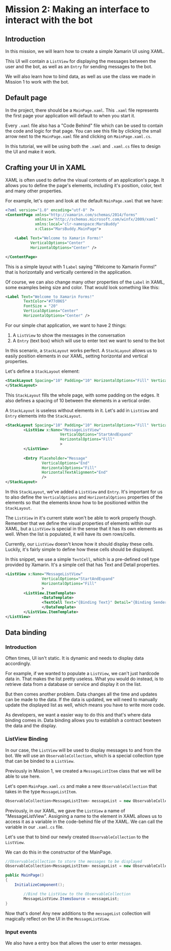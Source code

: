 # Mission 2: Making an interface to interact with the bot

## Introduction
In this mission, we will learn how to create a simple Xamarin UI using XAML.

This UI will contain a `ListView` for displaying the messages between the user and the bot, as well as an `Entry` for sending messages to the bot.

We will also learn how to bind data, as well as use the class we made in Mission 1 to work with the bot.

## Default page
In the project, there should be a `MainPage.xaml`. This `.xaml` file represents the first page your application will default to when you start it.

Every `.xaml` file also has a "Code Behind" file which can be used to contain the code and logic for that page. You can see this file by clicking the small arrow next to the `MainPage.xaml` file and clicking on `MainPage.xaml.cs`.

In this tutorial, we will be using both the `.xaml` and `.xaml.cs` files to design the UI and make it work.

## Crafting your UI in XAML
XAML is often used to define the visual contents of an application's page. 
It allows you to define the page's elements, including it's position, color, text and many other properties.

For example, let's open and look at the default `MainPage.xaml` that we have:

```xml
<?xml version="1.0" encoding="utf-8" ?>
<ContentPage xmlns="http://xamarin.com/schemas/2014/forms"
             xmlns:x="http://schemas.microsoft.com/winfx/2009/xaml"
             xmlns:local="clr-namespace:MarsBuddy"
             x:Class="MarsBuddy.MainPage">

	<Label Text="Welcome to Xamarin Forms!" 
           VerticalOptions="Center" 
           HorizontalOptions="Center" />

</ContentPage>
```

This is a simple layout with 1 `Label` saying "Welcome to Xamarin Forms!" that is horizontally and vertically centered in the application.

Of course, we can also change many other properties of the `Label` in XAML, some examples being size and color. That would look something like this:

```xml
<Label Text="Welcome to Xamarin Forms!" 
        TextColor="#77d065" 
        FontSize = "20"
        VerticalOptions="Center" 
        HorizontalOptions="Center" />
```

For our simple chat application, we want to have 2 things:

1. A `ListView` to show the messages in the conversation
2. A `Entry` (text box) which will use to enter text we want to send to the bot

In this scenario, a `StackLayout` works perfect. A `StackLayout` allows us to easily position elements in our XAML, setting horizontal and vertical properties.

Let's define a `StackLayout` element: 

```xml
<StackLayout Spacing="10" Padding="10" HorizontalOptions="Fill" VerticalOptions="Fill" Orientation="Vertical">
</StackLayout>
```

This `StackLayout` fills the whole page, with some padding on the edges. It also defines a spacing of 10 between the elements in a vertical order.

A `StackLayout` is useless without elements in it. Let's add in `ListView` and `Entry` elements into the `StackLayout`.

```xml
<StackLayout Spacing="10" Padding="10" HorizontalOptions="Fill" VerticalOptions="Fill" Orientation="Vertical">
        <ListView x:Name="MessageListView"
                        VerticalOptions="StartAndExpand"
                        HorizontalOptions="Fill"
                        >
        </ListView>
    
        <Entry Placeholder="Message"
                VerticalOptions="End"
                HorizontalOptions="Fill"
                HorizontalTextAlignment="End"
                />
</StackLayout>
```

In this `StackLayout`, we've added a `ListView` and `Entry`. It's important for us to also define the `VerticalOptions` and `HorizontalOptions` properties of the elements
so that the elements know how to be positioned within the `StackLayout`.

The `ListView` in it's current state won't be able to work properly though. Remember that we define the visual properties of elements within our XAML, but
a `ListView` is special in the sense that it has its own elements as well. When the list is populated, it will have its own rows/cells.

Currently, our `ListView` doesn't know how it should display these cells. Luckily, it's fairly simple to define how these cells should be displayed.

In this snippet, we use a simple `TextCell`, which is a pre-defined cell type provided by Xamarin. It's a simple cell that has Text and Detail properties.

```xml
<ListView x:Name="MessageListView"
                VerticalOptions="StartAndExpand"
                HorizontalOptions="Fill"
                >
        <ListView.ItemTemplate>
                <DataTemplate>
                <TextCell Text="{Binding Text}" Detail="{Binding Sender}" />
                </DataTemplate>
        </ListView.ItemTemplate>
</ListView>
```

## Data binding
### Introduction
Often times, UI isn't static. It is dynamic and needs to display data accordingly.

For example, if we wanted to populate a `ListView`, we can't just hardcode data in. That makes the list pretty useless.
What you would do instead, is to retrieve data from a database or service and display it on the list.

But then comes another problem. Data changes all the time and updates can be made to the data. If the data is updated,
we will need to manually update the displayed list as well, which means you have to write more code.

As developers, we want a easier way to do this and that's where data binding comes in.
Data binding allows you to establish a contract bewteen the data and the display.

### ListView Binding
In our case, the `ListView` will be used to display messages to and from the bot. We will use an `ObservableCollection`, which is a special collection type that can be binded to a `ListView`.

Previously in Mission 1, we created a `MessageListItem` class that we will be able to use here.

Let's open `MainPage.xaml.cs` and make a new `ObservableCollection` that takes in the type `MessageListItem`.

```cs
ObservableCollection<MessageListItem> messageList = new ObservableCollection<MessageListItem>();
```

Previously, in our XAML, we gave the `ListView` a name of "MessageListView". Assigning a name to the element in XAML allows us to access it as a variable
in the code-behind file of the XAML. We can call the variable in our `.xaml.cs` file.

Let's use that to bind our newly created `ObservableCollection` to the `ListView`.

We can do this in the constructor of the MainPage.

```cs
//ObservableCollection to store the messages to be displayed
ObservableCollection<MessageListItem> messageList = new ObservableCollection<MessageListItem>();

public MainPage()
{
    InitializeComponent();

        //Bind the ListView to the ObservableCollection
        MessageListView.ItemsSource = messageList;
}
```
Now that's done! Any new additions to the `messageList` collection will magically reflect on the UI in the `MessageListView`.

### Input events
We also have a entry box that allows the user to enter messages.